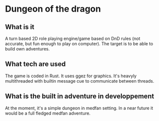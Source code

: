 # Dungeon of the dragon

## What is it
A turn based 2D role playing engine/game based on DnD rules (not accurate, but fun enough to play on computer). The target is to be able to build own adventures.

## What tech are used
The game is coded in Rust. It uses ggez for graphics. It's heavyly multithreaded with builtin message cue to communicate between threads.

## What is the built in adventure in developpement
At the moment, it's a simple dungeon in medfan setting. In a near future it would be a full fledged medfan adventure.
